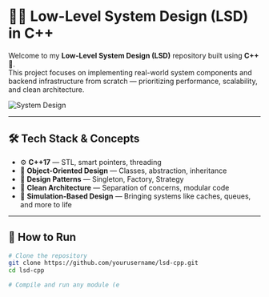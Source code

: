 # 🧠🔧 Low-Level System Design (LSD) in C++

Welcome to my **Low-Level System Design (LSD)** repository built using **C++** 🚀.  
This project focuses on implementing real-world system components and backend infrastructure from scratch — prioritizing performance, scalability, and clean architecture.

![System Design](https://media.giphy.com/media/YQitE4YNQNahy/giphy.gif)

---

## 🛠️ Tech Stack & Concepts

- ⚙️ **C++17** — STL, smart pointers, threading
- 🧱 **Object-Oriented Design** — Classes, abstraction, inheritance
- 🧩 **Design Patterns** — Singleton, Factory, Strategy
- 📐 **Clean Architecture** — Separation of concerns, modular code
- 🔄 **Simulation-Based Design** — Bringing systems like caches, queues, and more to life

---

## 🧪 How to Run

```bash
# Clone the repository
git clone https://github.com/yourusername/lsd-cpp.git
cd lsd-cpp

# Compile and run any module (e


